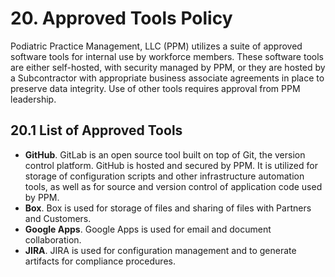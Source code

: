 # 20. Approved Tools Policy

Podiatric Practice Management, LLC (PPM) utilizes a suite of approved software tools for internal use by workforce members. These software tools are either self-hosted, with security managed by PPM, or they are hosted by a Subcontractor with appropriate business associate agreements in place to preserve data integrity. Use of other tools requires approval from PPM leadership.

## 20.1 List of Approved Tools

* **GitHub**. GitLab is an open source tool built on top of Git, the
version control platform. GitHub is hosted and secured by PPM. It is
utilized for storage of configuration scripts and other infrastructure
automation tools, as well as for source and version control of
application code used by PPM.
* **Box**. Box is used for storage of files and sharing of files with
  Partners and Customers. 
* **Google Apps**. Google Apps is used for email and document collaboration.
* **JIRA**. JIRA is used for configuration management and to generate
  artifacts for compliance procedures. 
